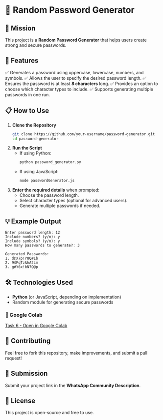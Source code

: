 # 🔐 Random Password Generator

## 🚀 Mission
This project is a **Random Password Generator** that helps users create strong and secure passwords.

## 📌 Features
✅ Generates a password using uppercase, lowercase, numbers, and symbols.
✅ Allows the user to specify the desired password length.
✅ Ensures the password is at least **8 characters** long.
✅ Provides an option to choose which character types to include.
✅ Supports generating multiple passwords in one run.

## 📋 How to Use
1. **Clone the Repository**
   ```sh
   git clone https://github.com/your-username/password-generator.git
   cd password-generator
   ```
2. **Run the Script**
   - If using Python:
     ```sh
     python password_generator.py
     ```
   - If using JavaScript:
     ```sh
     node passwordGenerator.js
     ```
3. **Enter the required details** when prompted:
   - Choose the password length.
   - Select character types (optional for advanced users).
   - Generate multiple passwords if needed.

## 💡 Example Output
```
Enter password length: 12
Include numbers? (y/n): y
Include symbols? (y/n): y
How many passwords to generate?: 3

Generated Passwords:
1. d@X7p!r8Q#1b  
2. 9$PqTz&hA2Lm  
3. g#Y6x!bN7Q@p  
```

## 🛠 Technologies Used
- **Python** (or JavaScript, depending on implementation)
- Random module for generating secure passwords

### 🔗 Google Colab
[Task 6 - Open in Google Colab](https://colab.research.google.com/drive/1KMEuR1i-QsJtqQJNi6ZSM5zGNFnX9Coz?usp=sharing)


## 🤝 Contributing
Feel free to fork this repository, make improvements, and submit a pull request!

## 📌 Submission
Submit your project link in the **WhatsApp Community Description**.

## 📜 License
This project is open-source and free to use.
